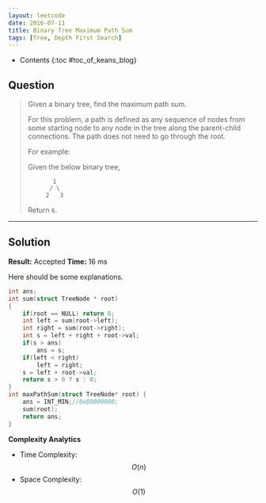 ```yaml
---
layout: leetcode
date: 2016-07-11
title: Binary Tree Maximum Path Sum
tags: [Tree, Depth First Search]
---
```


* Contents
{:toc #toc_of_keans_blog}

## Question

> Given a binary tree, find the maximum path sum.
>
>For this problem, a path is defined as any sequence of nodes from some starting node to any node in the tree along the parent-child connections. The path does not need to go through the root.
>
>For example:
>
>Given the below binary tree,
>     
>            1
>           / \
>          2   3
>     
>
>Return `6`.
>     

***

## Solution

**Result:** Accepted **Time:** 16 ms

Here should be some explanations.

```c
int ans;
int sum(struct TreeNode * root)
{
    if(root == NULL) return 0;
    int left = sum(root->left);
    int right = sum(root->right);
    int s = left + right + root->val;
    if(s > ans)
        ans = s;
    if(left < right)
        left = right;
    s = left + root->val;
    return s > 0 ? s : 0;
}
int maxPathSum(struct TreeNode* root) {
    ans = INT_MIN;//0x80000000;
    sum(root);
    return ans;
}
```

**Complexity Analytics**

- Time Complexity: $$O(n)$$
- Space Complexity: $$O(1)$$
